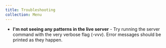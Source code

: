 ```yaml
---
title: Troubleshooting
collection: Menu
---
```

* **I'm not seeing any patterns in the live server** - Try running the server command with the very verbose flag (-vvv).  Error messages should be printed as they happen.